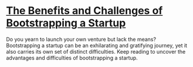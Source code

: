 
# [The Benefits and Challenges of Bootstrapping a Startup](https://www.mindhaste.com/t/startups/the-benefits-and-challenges-of-bootstrapping-a-startup-294)

Do you yearn to launch your own venture but lack the means? Bootstrapping a startup can be an exhilarating and gratifying journey, yet it also carries its own set of distinct difficulties. Keep reading to uncover the advantages and difficulties of bootstrapping a startup.
    